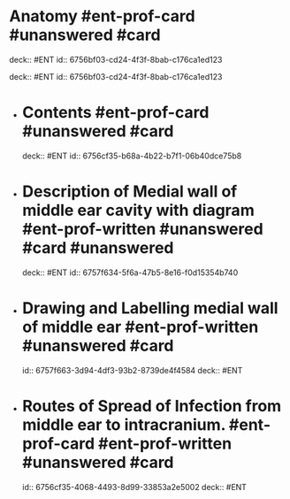 # Anatomy #ent-prof-card #unanswered #card

deck:: #ENT
id:: 6756bf03-cd24-4f3f-8bab-c176ca1ed123

deck:: #ENT
id:: 6756bf03-cd24-4f3f-8bab-c176ca1ed123
- # Contents #ent-prof-card #unanswered #card
  deck:: #ENT
  id:: 6756cf35-b68a-4b22-b7f1-06b40dce75b8
- # Description of Medial wall of middle ear cavity with diagram #ent-prof-written #unanswered #card #unanswered
  deck:: #ENT
  id:: 6757f634-5f6a-47b5-8e16-f0d15354b740
- # Drawing and Labelling medial wall of middle ear #ent-prof-written #unanswered #card
  id:: 6757f663-3d94-4df3-93b2-8739de4f4584
  deck:: #ENT
- # Routes of Spread of Infection from middle ear to intracranium. #ent-prof-card #ent-prof-written #unanswered #card
  id:: 6756cf35-4068-4493-8d99-33853a2e5002
  deck:: #ENT